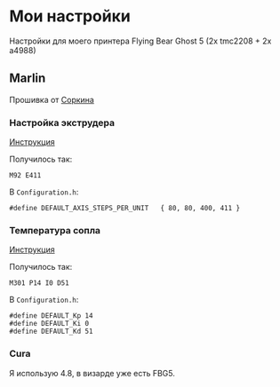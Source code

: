 # Мои настройки

Настройки для моего принтера Flying Bear Ghost 5 (2x tmc2208 + 2x a4988)

## Marlin

Прошивка от [Соркина](https://github.com/dmitry-sorkin/Marlin_FB5_K3D/releases/tag/2.0.7.2)

### Настройка экструдера

[Инструкция](https://fbghost.info/bin/view/Main/%D0%9D%D0%B0%D1%81%D1%82%D1%80%D0%BE%D0%B9%D0%BA%D0%B0/4S%20-%20%D0%9D%D0%B0%D1%81%D1%82%D1%80%D0%BE%D0%B9%D0%BA%D0%B0%20%D1%88%D0%B0%D0%B3%D0%BE%D0%B2%20%D1%8D%D0%BA%D1%81%D1%82%D1%80%D1%83%D0%B4%D0%B5%D1%80%D0%B0/)

Получилось так:
```
M92 E411
```

В `Configuration.h`:
```
#define DEFAULT_AXIS_STEPS_PER_UNIT   { 80, 80, 400, 411 }
```

### Температура сопла

[Инструкция](https://fbghost.info/bin/view/Main/%D0%9D%D0%B0%D1%81%D1%82%D1%80%D0%BE%D0%B9%D0%BA%D0%B0/%D0%9D%D0%B0%D1%81%D1%82%D1%80%D0%BE%D0%B9%D0%BA%D0%B0%20PID/)

Получилось так:
```
M301 P14 I0 D51
```

В `Configuration.h`:
```
#define DEFAULT_Kp 14
#define DEFAULT_Ki 0
#define DEFAULT_Kd 51
```

### Cura

Я использую 4.8, в визарде уже есть FBG5.
